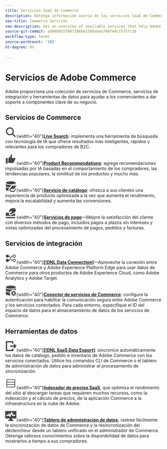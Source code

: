 ```yaml
---
title: Servicios SaaS de Commerce
description: Obtenga información acerca de los servicios SaaS de Commerce disponibles para ampliar las funciones de tienda de Commerce
seo-title: Commerce Services
seo-description: Get an overview of available services that help Adobe Commerce merchants extend storefront capabilities to support key components of their business.
source-git-commit: ab886855f087186bb1598ab4a780f49c15757c16
workflow-type: tm+mt
source-wordcount: '285'
ht-degree: 0%

---
```


# Servicios de Adobe Commerce

Adobe proporciona una colección de servicios de Commerce, servicios de integración y herramientas de datos para ayudar a los comerciantes a dar soporte a componentes clave de su negocio.

## Servicios de Commerce

![Buscar](../landing/assets/icon-magnify.svg){width="40"}**[Live Search](https://experienceleague.adobe.com/en/docs/commerce-merchant-services/live-search/overview)**: implementa una herramienta de búsqueda con tecnología de IA que ofrece resultados más inteligentes, rápidos y relevantes para los compradores de B2C.

![ThumbsUp](../landing/assets/icon-thumbs-up.svg){width="40"}**[Product Recommendations](https://experienceleague.adobe.com/en/en/docs/commerce-merchant-services/product-recommendations/overview)**: agrega recomendaciones impulsadas por IA basadas en el comportamiento de los compradores, las tendencias populares, la similitud de los productos y mucho más.

![Datos de catálogo para servicios conectados](../landing/assets/icon-data-book.svg){width="40"}**[Servicio de catálogo](https://experienceleague.adobe.com/en/docs/commerce-merchant-services/catalog-service/overview)**: ofrezca a sus clientes una experiencia de producto optimizada a la vez que aumenta el rendimiento, mejora la escalabilidad y aumenta las conversiones.

![Métodos de pago](../landing/assets/icon-credit-card.svg){width="40"}**[Servicios de pago](https://experienceleague.adobe.com/en/docs/commerce-merchant-services/payment-services/overview)**—Mejore la satisfacción del cliente con diversos métodos de pago, incluidos pagos a plazos sin intereses y vistas optimizadas del procesamiento de pagos, pedidos y facturas.

## Servicios de integración

![Transferir datos a la plataforma](../landing/assets/icon-transfer-to-platform.svg){width="40"}**[[!DNL Data Connection]](https://experienceleague.adobe.com/en/docs/commerce-merchant-services/data-connection/overview)**—Aproveche la conexión entre Adobe Commerce y Adobe Experience Platform Edge para usar datos de Commerce para otros productos de Adobe Experience Cloud, como Adobe Analytics y Adobe Target.

![Conexión de datos](../landing/assets/icon-data-setting.svg){width="40"}**[Conector de servicios de Commerce](https://experienceleague.adobe.com/en/docs/commerce-merchant-services/user-guides/integration-services/saas)**: configure la autenticación para habilitar la comunicación segura entre Adobe Commerce y los servicios conectados. Para cada entorno, especifique el ID del espacio de datos para el almacenamiento de datos de los servicios de Commerce.

## Herramientas de datos

![Administración de fuentes de exportación de datos SaaS](../landing/assets/icon-export.svg){width="40"}**[[!DNL SaaS Data Export]](https://experienceleague.adobe.com/en/docs/commerce-merchant-services/saas-data-export/overview)**: sincronice automáticamente los datos de catálogo, pedido e inventario de Adobe Commerce con los servicios conectados. Utilice los comandos CLI de Commerce o el tablero de administración de datos para administrar el procesamiento de sincronización.

![Los precios de los productos se alimentan](../landing/assets/icon-feed.svg){width="40"}**[Indexador de precios SaaS](https://experienceleague.adobe.com/en/docs/commerce-merchant-services/price-indexer/price-indexing)**, que optimiza el rendimiento del sitio al descargar tareas que requieren muchos recursos, como la indexación y el cálculo de precios, de la aplicación Commerce a la infraestructura en la nube de Adobe.

![Supervisar la sincronización de datos](../landing/assets/icon-monitoring.svg){width="40"}**[Tablero de administración de datos](https://experienceleague.adobe.com/en/docs/commerce-admin/systems/data-transfer/data-dashboard)**: rastree fácilmente la sincronización de datos de Commerce y la resincronización del déclencheur desde un tablero unificado en el administrador de Commerce. Obtenga valiosos conocimientos sobre la disponibilidad de datos para mostrarlos a tiempo a sus compradores.
